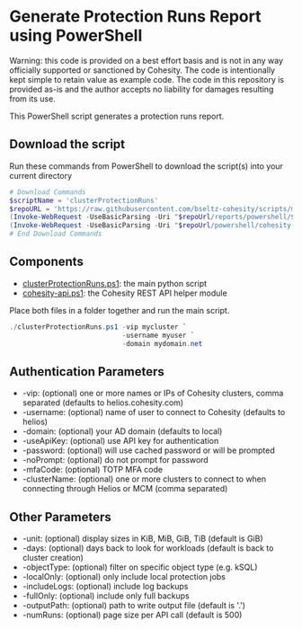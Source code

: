# Generate Protection Runs Report using PowerShell

Warning: this code is provided on a best effort basis and is not in any way officially supported or sanctioned by Cohesity. The code is intentionally kept simple to retain value as example code. The code in this repository is provided as-is and the author accepts no liability for damages resulting from its use.

This PowerShell script generates a protection runs report.

## Download the script

Run these commands from PowerShell to download the script(s) into your current directory

```powershell
# Download Commands
$scriptName = 'clusterProtectionRuns'
$repoURL = 'https://raw.githubusercontent.com/bseltz-cohesity/scripts/master'
(Invoke-WebRequest -UseBasicParsing -Uri "$repoUrl/reports/powershell/$scriptName/$scriptName.ps1").content | Out-File "$scriptName.ps1"; (Get-Content "$scriptName.ps1") | Set-Content "$scriptName.ps1"
(Invoke-WebRequest -UseBasicParsing -Uri "$repoUrl/powershell/cohesity-api/cohesity-api.ps1").content | Out-File cohesity-api.ps1; (Get-Content cohesity-api.ps1) | Set-Content cohesity-api.ps1
# End Download Commands
```

## Components

* [clusterProtectionRuns.ps1](https://raw.githubusercontent.com/bseltz-cohesity/scripts/master/reports/powershell/clusterProtectionRuns/clusterProtectionRuns.ps1): the main python script
* [cohesity-api.ps1](https://raw.githubusercontent.com/bseltz-cohesity/scripts/master/powershell/cohesity-api/cohesity-api.ps1): the Cohesity REST API helper module

Place both files in a folder together and run the main script.

```powershell
./clusterProtectionRuns.ps1 -vip mycluster `
                            -username myuser `
                            -domain mydomain.net
```

## Authentication Parameters

* -vip: (optional) one or more names or IPs of Cohesity clusters, comma separated (defaults to helios.cohesity.com)
* -username: (optional) name of user to connect to Cohesity (defaults to helios)
* -domain: (optional) your AD domain (defaults to local)
* -useApiKey: (optional) use API key for authentication
* -password: (optional) will use cached password or will be prompted
* -noPrompt: (optional) do not prompt for password
* -mfaCode: (optional) TOTP MFA code
* -clusterName: (optional) one or more clusters to connect to when connecting through Helios or MCM (comma separated)

## Other Parameters

* -unit: (optional) display sizes in KiB, MiB, GiB, TiB (default is GiB)
* -days: (optional) days back to look for workloads (default is back to cluster creation)
* -objectType: (optional) filter on specific object type (e.g. kSQL)
* -localOnly: (optional) only include local protection jobs
* -includeLogs: (optional) include log backups
* -fullOnly: (optional) include only full backups
* -outputPath: (optional) path to write output file (default is '.')
* -numRuns: (optional) page size per API call (default is 500)
